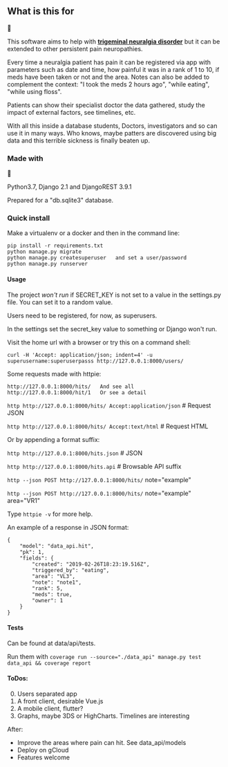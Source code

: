 What is this for
----------------

:hospital:

This software aims to help with [**trigeminal neuralgia disorder**](https://www.ninds.nih.gov/Disorders/Patient-Caregiver-Education/Fact-Sheets/Trigeminal-Neuralgia-Fact-Sheet) but it can be extended to other persistent pain neuropathies.

Every time a neuralgia patient has pain it can be registered via app with parameters such as date and time, how painful it was in a rank of 1 to 10, if meds have been taken or not and the area.
Notes can also be added to complement the context: "I took the meds 2 hours ago", "while eating", "while using floss".

Patients can show their specialist doctor the data gathered, study the impact of external factors, see timelines, etc.

With all this inside a database students, Doctors, investigators and so can use it in many ways. Who knows, maybe patters are discovered using big data and this terrible sickness is finally beaten up.

### Made with

:snake:

Python3.7, Django 2.1 and DjangoREST 3.9.1

Prepared for a "db.sqlite3" database.

### Quick install

Make a virtualenv or a docker and then in the command line:

    pip install -r requirements.txt
    python manage.py migrate
    python manage.py createsuperuser   and set a user/password
    python manage.py runserver

#### Usage

The project *won't run* if SECRET_KEY is not set to a value in the settings.py file.
You can set it to a random value.

Users need to be registered, for now, as superusers.

In the settings set the secret_key value to something or Django won't run.

Visit the home url with a browser or try this on a command shell:

    curl -H 'Accept: application/json; indent=4' -u superusername:superuserpasss http://127.0.0.1:8000/users/

Some requests made with httpie:


    http://127.0.0.1:8000/hits/   And see all
    http://127.0.0.1:8000/hit/1   Or see a detail


`http http://127.0.0.1:8000/hits/ Accept:application/json`  # Request JSON

`http http://127.0.0.1:8000/hits/ Accept:text/html`         # Request HTML

Or by appending a format suffix:

`http http://127.0.0.1:8000/hits.json`  # JSON

`http http://127.0.0.1:8000/hits.api`   # Browsable API suffix

`http --json POST http://127.0.0.1:8000/hits/` note="example"

`http --json POST http://127.0.0.1:8000/hits/` note="example" area="VR1"

Type `httpie -v` for more help.

An example of a response in JSON format:

    {
        "model": "data_api.hit",
        "pk": 1,
        "fields": {
            "created": "2019-02-26T18:23:19.516Z",
            "triggered_by": "eating",
            "area": "VL3",
            "note": "note1",
            "rank": 5,
            "meds": true,
            "owner": 1
        }
    }

#### Tests

Can be found at data/api/tests.

Run them with `coverage run --source="./data_api" manage.py test data_api && coverage report`

#### ToDos:

0. Users separated app
1. A front client, desirable Vue.js
2. A mobile client, flutter?
3. Graphs, maybe 3DS or HighCharts. Timelines are interesting


After:

- Improve the areas where pain can hit. See data_api/models
- Deploy on gCloud
- Features welcome